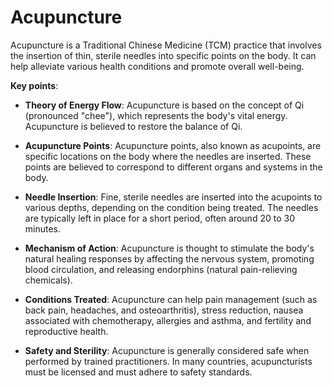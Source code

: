 # Acupuncture

Acupuncture is a Traditional Chinese Medicine (TCM) practice that involves the insertion of thin, sterile needles into specific points on the body. It can help alleviate various health conditions and promote overall well-being. 

**Key points**:

* **Theory of Energy Flow**: Acupuncture is based on the concept of Qi (pronounced "chee"), which represents the body's vital energy. Acupuncture is believed to restore the balance of Qi.

* **Acupuncture Points**: Acupuncture points, also known as acupoints, are specific locations on the body where the needles are inserted. These points are believed to correspond to different organs and systems in the body.

* **Needle Insertion**: Fine, sterile needles are inserted into the acupoints to various depths, depending on the condition being treated. The needles are typically left in place for a short period, often around 20 to 30 minutes.

* **Mechanism of Action**: Acupuncture is thought to stimulate the body's natural healing responses by affecting the nervous system, promoting blood circulation, and releasing endorphins (natural pain-relieving chemicals).

* **Conditions Treated**: Acupuncture can help pain management (such as back pain, headaches, and osteoarthritis), stress reduction, nausea associated with chemotherapy, allergies and asthma, and fertility and reproductive health.

* **Safety and Sterility**: Acupuncture is generally considered safe when performed by trained practitioners. In many countries, acupuncturists must be licensed and must adhere to safety standards.
